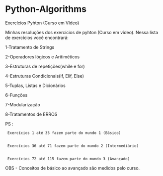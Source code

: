 # Python-Algorithms
Exercícios Pyhton (Curso em Vídeo)

Minhas resoluções dos exercícios de pyhton (Curso em vídeo). Nessa lista de exercícios você encontrará:


1-Tratamento de Strings


2-Operadores lógicos e Aritiméticos 


3-Estruturas de repetições(while e for) 


4-Estruturas Condicionais(If, Elif, Else)


5-Tuplas, Listas e Dicionários


6-Funções


7-Modularização


8-Tratamentos de ERROS



PS : 

     Exercícios 1 até 35 fazem parte do mundo 1 (Básico)
    
    
     Exercícios 36 até 71 fazem parte do mundo 2 (Intermediário)
     
     
     Exercícios 72 até 115 fazem parte do mundo 3 (Avançado)
     
     
     
OBS - Conceitos de básico ao avançado são medidos pelo curso.



